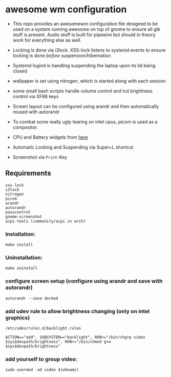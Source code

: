# awesome wm configuration
- This repo provides an awesomewm configuration file designed to be used on a system running awesome on top of gnome to ensure all gtk stuff is present. Audio stuff is built for pipewire but should in theory work for everything else as well.

- Locking is done via i3lock. XSS-lock listens to systemd events to ensure locking is done *before* suspension/hibernation
- Systemd logind is handling suspending the laptop upon its lid being closed
- wallpaper is set using nitrogen, which is started along with each session
- some small bash scripts handle volume control and lcd brightness control via XF86 keys
- Screen layout can be configured using arandr and then automatically reused with autorandr
- To combat some really ugly tearing on intel cpus, picom is used as a compositor.
- CPU and Battery widgets from [here](https://github.com/streetturtle/awesome-wm-widgets.git)
- Automatic Locking and Suspending via Super+L shortcut
- Screenshot via `Print`-Key
## Requirements
```
xss-lock
i3lock
nitrogen
picom
arandr
autorandr
pavucontrol
gnome-screenshot
acpi-tools (community/acpi in arch)
```
### Installation:
```
make install
```
### Uninstallation:
```
make uninstall
```
### configure screen setup (configure using arandr and save with autorandr)
```
autorandr --save docked
```

### add udev rule to allow brightness changing (only on intel graphics)
`/etc/udev/rules.d/backlight.rules`
```
ACTION=="add", SUBSYSTEM=="backlight", RUN+="/bin/chgrp video $sys$devpath/brightness", RUN+="/bin/chmod g+w $sys$devpath/brightness"
```
###  add yourself to group video:
```
sudo usermod -aG video $(whoami)
```
